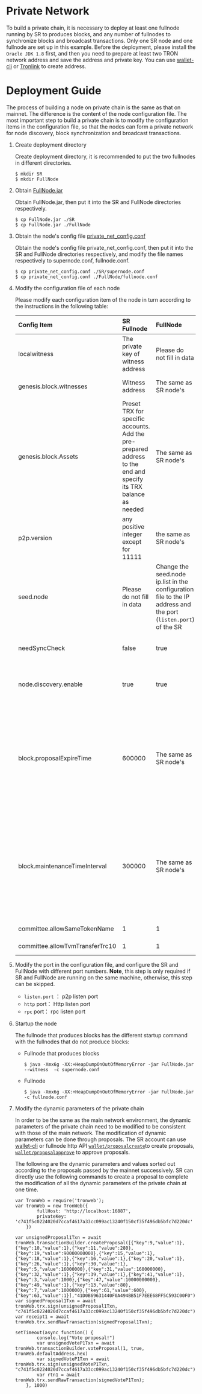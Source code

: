 # Private Network
To build a private chain, it is necessary to deploy at least one fullnode running by SR to produces blocks, and any number of fullnodes to synchronize blocks and broadcast transactions. Only one SR node and one fullnode are set up in this example. Before the deployment, please install the `Oracle JDK 1.8` first, and then you need to prepare at least two TRON network address and save the address and private key. You can use [wallet-cli](https://github.com/tronprotocol/wallet-cli) or [Tronlink](https://www.tronlink.org/) to create address.



# Deployment Guide
The process of building a node on private chain is the same as that on mainnet. The difference is the content of the node configuration file. The most important step to build a private chain is to modify the configuration items in the configuration file, so that the nodes can form a private network for node discovery, block synchronization and broadcast transactions.


1. Create deployment directory

    Create deployment directory, it is recommended to put the two fullnodes in different directories.
      ```
      $ mkdir SR
      $ mkdir FullNode
      ```

2. Obtain [FullNode.jar](https://github.com/tronprotocol/java-tron/releases)

    Obtain FullNode.jar, then put it into the SR and FullNode directories respectively.
     ```
     $ cp FullNode.jar ./SR
     $ cp FullNode.jar ./FullNode
     ```

3. Obtain the node's config file [private_net_config.conf](https://github.com/tronprotocol/tron-deployment/blob/master/private_net_config.conf)

    Obtain the node's config file private_net_config.conf, then put it into the SR and FullNode directories respectively, and modify the file names respectively to supernode.conf, fullnode.conf.
      ```
      $ cp private_net_config.conf ./SR/supernode.conf
      $ cp private_net_config.conf ./FullNode/fullnode.conf
      ```

4. Modify the configuration file of each node

    Please modify each configuration item of the node in turn according to the instructions in the following table:

    | Config Item | SR Fullnode | FullNode | Description |
    | :-------- | :-------- | :-------- | :-------- |
    | localwitness     | The private key of witness address     | Please do not fill in data     | Generating blocks requires signing with a private key    |
    | genesis.block.witnesses	     | Witness address     | The same as SR node's | Genesis block related configuration     |
    | genesis.block.Assets     | Preset TRX for specific accounts. Add the pre-prepared address to the end and specify its TRX balance as needed    | The same as SR node's     | Genesis block related configuration     |
    | p2p.version     | any positive integer except for 11111     | the same as SR node's     | Only nodes of the same p2p version can shake hands successfully    |
    | seed.node     | Please do not fill in data     | Change the seed.node ip.list in the configuration file to the IP address and the port (`listen.port`) of the SR     | Enables fullnode to establish connection with SR node and synchronize data     |
    | needSyncCheck     | false     | true     | Set the first SR’s needSyncCheck to false, other SRs true     |
    | node.discovery.enable     | true     | true     | If it is false, the current node will not be discovered by other nodes    |
    |block.proposalExpireTime|600000 |The same as SR node's |The default proposal effective time is 3 days: 259200000 (ms), if you want to quickly pass the proposal, you can set this item to a smaller value, such as 10 minutes, that is, 600000ms|
    |block.maintenanceTimeInterval|300000| The same as SR node's | The default maintenance time interval is 6 hours: 21600000 (ms), if you want to pass the proposal quickly, you can set this item to a smaller value, such as five minutes, that is, 300000ms.|
    |committee.allowSameTokenName |1|1| Allow same token name|
    |committee.allowTvmTransferTrc10 | 1|1|Allow tvm transfer TRC10|
    

5. Modify the port in the configuration file, and configure the SR and FullNode with different port numbers. **Note**, this step is only required if SR and FullNode are running on the same machine, otherwise, this step can be skipped.

    * `listen.port` ： p2p listen port
    * `http` port： Http listen port
    * `rpc` port： rpc listen port

6. Startup the node

    The fullnode that produces blocks has the different startup command with the fullnodes that do not produce blocks:

    * Fullnode that produces blocks
      ```
      $ java -Xmx6g -XX:+HeapDumpOnOutOfMemoryError -jar FullNode.jar  --witness  -c supernode.conf
      ```
    * Fullnode
      ```
      $ java -Xmx6g -XX:+HeapDumpOnOutOfMemoryError -jar FullNode.jar  -c fullnode.conf
      ```


7. Modify the dynamic parameters of the private chain

    In order to be the same as the main network environment, the dynamic parameters of the private chain need to be modified to be consistent with those of the main network. The modification of dynamic parameters can be done through proposals. The SR account can use [wallet-cli](https://github.com/tronprotocol/wallet-cli) or fullnode http API  [`wallet/proposalcreate`](https://developers.tron.network/reference/proposalcreate)to create proposals, [`wallet/proposalapprove`](https://developers.tron.network/reference/proposalapprove) to approve proposals. 
   
    The following are the dynamic parameters and values sorted out according to the proposals passed by the mainnet successively. SR can directly use the following commands to create a proposal to complete the modification of all the dynamic parameters of the private chain at one time.
    
    ```
    var TronWeb = require('tronweb');
    var tronWeb = new TronWeb({
            fullHost: 'http://localhost:16887',
            privateKey: 'c741f5c0224020d7ccaf4617a33cc099ac13240f150cf35f496db5bfc7d220dc'
        })

    var unsignedProposal1Txn = await tronWeb.transactionBuilder.createProposal([{"key":9,"value":1},{"key":10,"value":1},{"key":11,"value":280},{"key":19,"value":90000000000},{"key":15,"value":1},{"key":18,"value":1},{"key":16,"value":1},{"key":20,"value":1},{"key":26,"value":1},{"key":30,"value":1},{"key":5,"value":16000000},{"key":31,"value":160000000},{"key":32,"value":1},{"key":39,"value":1},{"key":41,"value":1},{"key":3,"value":1000},{"key":47,"value":10000000000},{"key":49,"value":1},{"key":13,"value":80},{"key":7,"value":1000000},{"key":61,"value":600},{"key":63,"value":1}],"41D0B69631440F0A494BB51F7EEE68FF5C593C00F0")
    var signedProposal1Txn = await tronWeb.trx.sign(unsignedProposal1Txn, "c741f5c0224020d7ccaf4617a33cc099ac13240f150cf35f496db5bfc7d220dc");
    var receipt1 = await tronWeb.trx.sendRawTransaction(signedProposal1Txn);

    setTimeout(async function() { 
            console.log("Vote proposal!") 
            var unsignedVoteP1Txn = await tronWeb.transactionBuilder.voteProposal(1, true, tronWeb.defaultAddress.hex)
            var signedVoteP1Txn = await tronWeb.trx.sign(unsignedVoteP1Txn, "c741f5c0224020d7ccaf4617a33cc099ac13240f150cf35f496db5bfc7d220dc");
            var rtn1 = await tronWeb.trx.sendRawTransaction(signedVoteP1Txn);
        }, 1000)
    ```